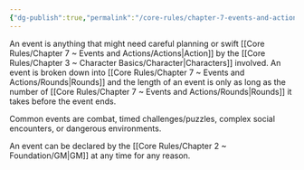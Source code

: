 ```yaml
---
{"dg-publish":true,"permalink":"/core-rules/chapter-7-events-and-actions/events/"}
---
```


An event is anything that might need careful planning or swift [[Core Rules/Chapter 7 ~ Events and Actions/Actions\|Action]] by the [[Core Rules/Chapter 3 ~ Character Basics/Character\|Characters]] involved. An event is broken down into [[Core Rules/Chapter 7 ~ Events and Actions/Rounds\|Rounds]] and the length of an event is only as long as the number of [[Core Rules/Chapter 7 ~ Events and Actions/Rounds\|Rounds]] it takes before the event ends.

Common events are combat, timed challenges/puzzles, complex social encounters, or dangerous environments.

An event can be declared by the [[Core Rules/Chapter 2 ~ Foundation/GM\|GM]] at any time for any reason.